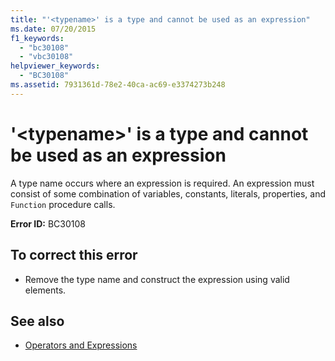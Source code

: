 ```yaml
---
title: "'<typename>' is a type and cannot be used as an expression"
ms.date: 07/20/2015
f1_keywords: 
  - "bc30108"
  - "vbc30108"
helpviewer_keywords: 
  - "BC30108"
ms.assetid: 7931361d-78e2-40ca-ac69-e3374273b248
---
```

# '\<typename>' is a type and cannot be used as an expression
A type name occurs where an expression is required. An expression must consist of some combination of variables, constants, literals, properties, and `Function` procedure calls.  
  
 **Error ID:** BC30108  
  
## To correct this error  
  
-   Remove the type name and construct the expression using valid elements.  
  
## See also
- [Operators and Expressions](../../../visual-basic/programming-guide/language-features/operators-and-expressions/index.md)
